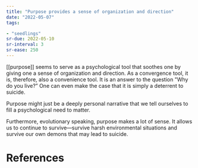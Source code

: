 ```yaml
---
title: "Purpose provides a sense of organization and direction"
date: "2022-05-07"
tags:

- "seedlings"
sr-due: 2022-05-10
sr-interval: 3
sr-ease: 250
---
```


[[purpose]] seems to serve as a psychological tool that soothes one by giving one a sense of organization and direction. As a convergence tool, it is, therefore, also a convenience tool. It is an answer to the question "Why do you live?” One can even make the case that it is simply a deterrent to suicide.

Purpose might just be a deeply personal narrative that we tell ourselves to fill a psychological need to matter.

Furthermore, evolutionary speaking, purpose makes a lot of sense. It allows us to continue to survive—survive harsh environmental situations and survive our own demons that may lead to suicide.

# References




